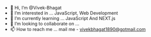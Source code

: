- 👋 Hi, I’m @Vivek-Bhagat
- 👀 I’m interested in ... JavaScript, Web Development
- 🌱 I’m currently learning ... JavaScript And NEXT.js
- 💞️ I’m looking to collaborate on ...
- 📫 How to reach me ... mail me - vivekbhagat1890@gotmail.com

<!---
Vivek-Bhagat/Vivek-Bhagat is a ✨ special ✨ repository because its `README.md` (this file) appears on your GitHub profile.
You can click the Preview link to take a look at your changes.
--->
